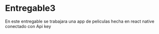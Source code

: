# Entregable3
En este entregable se trabajara una app de peliculas hecha en react native conectado con Api key
